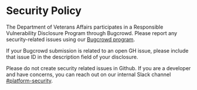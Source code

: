 # Security Policy

The Department of Veterans Affairs participates in a Responsible Vulnerability Disclosure Program through Bugcrowd. Please report any security-related issues using our [Bugcrowd program](https://bugcrowd.com/va-vdp).

If your Bugcrowd submission is related to an open GH issue, please include that issue ID in the description field of your disclosure. 

Please do not create security related issues in Github. If you are a developer and have concerns, you can reach out on our internal Slack channel [#platform-security](https://dsva.slack.com/archives/C01CJV0L9PS).